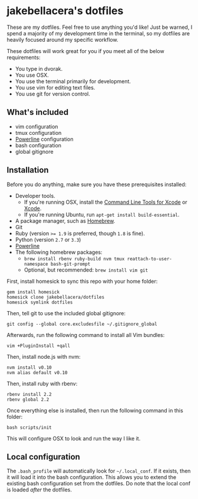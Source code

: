 # jakebellacera's dotfiles

These are my dotfiles. Feel free to use anything you'd like! Just be warned,
I spend a majority of my development time in the terminal, so my dotfiles are
heavily focused around my specific workflow.

These dotfiles will work great for you if you meet all of the below requirements:

* You type in dvorak.
* You use OSX.
* You use the terminal primarily for development.
* You use vim for editing text files.
* You use git for version control.

## What's included

* vim configuration
* tmux configuration
* [Powerline][powerline] configuration
* bash configuration
* global gitignore

## Installation

Before you do anything, make sure you have these prerequisites installed:

* Developer tools.
    * If you're running OSX, install the [Command Line Tools for Xcode][xcode-cli] or [Xcode][xcode].
    * If you're running Ubuntu, run `apt-get install build-essential`.
* A package manager, such as [Homebrew][homebrew].
* Git
* Ruby (version `>= 1.9` is preferred, though `1.8` is fine).
* Python (version `2.7` or `3.3`)
* [Powerline][powerline]
* The following homebrew packages:
    * `brew install rbenv ruby-build nvm tmux reattach-to-user-namespace bash-git-prompt`
    * Optional, but recommended: `brew install vim git`

First, install homesick to sync this repo with your home folder:

    gem install homesick
    homesick clone jakebellacera/dotfiles
    homesick symlink dotfiles

Then, tell git to use the included global gitignore:

    git config --global core.excludesfile ~/.gitignore_global

Afterwards, run the following command to install all Vim bundles:

    vim +PluginInstall +qall

Then, install node.js with nvm:

    nvm install v0.10
    nvm alias default v0.10

Then, install ruby with rbenv:

    rbenv install 2.2
    rbenv global 2.2

Once everything else is installed, then run the following command in this folder:

    bash scripts/init

This will configure OSX to look and run the way I like it.

## Local configuration

The `.bash_profile` will automatically look for `~/.local_conf`. If it exists,
then it will load it into the bash configuration. This allows you to extend the
existing bash configuration set from the dotfiles. Do note that the local conf
is loaded _after_ the dotfiles.

[powerline]: https://github.com/Lokaltog/powerline
[homesick]: https://github.com/technicalpickles/homesick
[xcode]: http://itunes.apple.com/us/app/xcode/id497799835
[xcode-cli]: https://developer.apple.com/downloads
[homebrew]: http://brew.sh
